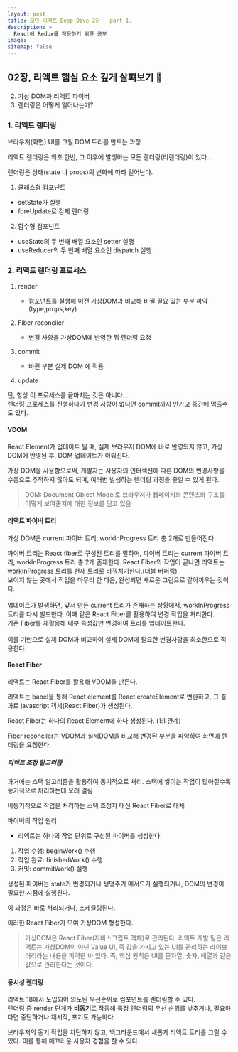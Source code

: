 ```yaml
---
layout: post
title: 모던 리액트 Deep Dive 2장 - part 1.
description: >
  React에 Redux를 적용하기 위한 공부
image:
sitemap: false
---
```


## 02장, 리액트 햄심 요소 깊게 살펴보기 📑

2. 가상 DOM과 리액트 파이버
3. 렌더링은 어떻게 일어나는가?

### 1. 리액트 렌더링

브라우저(화면) UI를 그릴 DOM 트리를 만드는 과정

리액트 렌더링은 최초 한번, 그 이후에 발생하는 모든 렌더링(리렌더링)이 있다...

렌더링은 상태(state 나 props)의 변화에 따라 일어난다.

1. 클래스형 컴포넌트

- setState가 실행
- foreUpdate로 강제 렌더링

2. 함수형 컴포넌트

- useState의 두 번째 배열 요소인 setter 실행
- useReducer의 두 번째 배열 요소인 dispatch 실행

### 2. 리액트 렌더링 프로세스

1. render


    - 컴포넌트를 실행해 이전 가상DOM과 비교해 바뀔 필요 있는 부분 파악(type,props,key)

2. Fiber reconciler


    - 변경 사항을 가상DOM에 반영한 뒤 렌더링 요청

3. commit


    - 바뀐 부분 실제 DOM 에 적용

4. update

단, 항상 이 프로세스를 끝마치는 것은 아니다...<br/>
렌더링 프로세스를 진행하다가 변경 사항이 없다면 commit까지 안가고 중간에 멈출수도 있다.

#### VDOM

React Element가 업데이트 될 때, 실제 브라우저 DOM에 바로 반영되지 않고,
가상 DOM에 반영된 후, DOM 업데이트가 이뤄진다.

가상 DOM을 사용함으로써, 개발자는 사용자의 인터렉션에 따른 DOM의 변경사항을 수동으로 추적하지 않아도 되며, 여러번 발생하는 렌더링 과정을 줄일 수 있게 된다.

> DOM: Document Object Model로 브라우저가 웹페이지의 콘텐츠와 구조를 어떻게 보여줄지에 대한 정보를 담고 있음

#### 리액트 파이버 트리

가상 DOM은 current 파이버 트리, workInProgress 트리 총 2개로 만들어진다.

파이버 트리는 React fiber로 구성된 트리를 말하며,
파이버 트리는 current 파이버 트리, workInProgress 트리 총 2개 존재한다.
React Fiber의 작업이 끝나면 리액트는 workInProgress 트리를 현재 트리로 바꿔치기한다.(더블 버퍼링)<br/>
보이지 않는 곳에서 작업을 마무리 한 다음, 완성되면 새로운 그림으로 갈아끼우는 것이다.
<br/><br/>
업데이트가 발생하면, 앞서 만든 current 트리가 존재하는 상황에서, workInProgress트리를 다시 빌드한다. 이때 같은 React Fiber를 활용하여 변경 작업을 처리한다.<br/> 기존 Fiber를 재활용해 내부 속성값만 변경하여 트리를 업데이트한다.
<br/><br/>
이를 기반으로 실제 DOM과 비교하여 실제 DOM에 필요한 변경사항을 최소한으로 적용한다.

#### React Fiber

리액트는 React Fiber를 활용해 VDOM을 만든다.

리액트는 babel을 통해 React element를 React.createElement로 변환하고, 그 결과로 javascript 객체(React Fiber)가 생성된다.

React Fiber는 하나의 React Element에 하나 생성된다. (1:1 관계)

Fiber reconciler는 VDOM과 실제DOM을 비교해 변경된 부분을 파악하여 화면에 렌더링을 요청한다.

##### 리액트 조정 알고리즘

과거에는 스택 알고리즘을 활용하여 동기적으로 처리.
스택에 쌓이는 작업이 많아질수록 동기적으로 처리하는데 오래 걸림

비동기적으로 작업을 처리하는 스택 조정자 대신 React Fiber로 대체

파이버의 작업 원리

- 리액트는 하나의 작업 단위로 구성된 파이버를 생성한다.

1. 작업 수행: beginWork() 수행
2. 작업 완료: finishedWork() 수행
3. 커밋: commitWork() 실행

생성된 파이버는 state가 변경되거나 생명주기 메서드가 실행되거나, DOM의 변경이 필요한 시점에 실행된다.

이 과정은 바로 처리되거나, 스케쥴링된다.

이러한 React Fiber가 모여 가상DOM 형성한다.

> 가상DOM은 React Fiber(자바스크립트 객체)로 관리된다. 리액트 개발 팀은 리액트는 가상DOM이 아닌 Value UI, 즉 값을 가지고 있는 UI를 관리하는 라이브러리라는 내용을 피력한 바 있다. 즉, 핵심 원칙은 UI를 문자열, 숫자, 배열과 같은 값으로 관리한다는 것이다.

#### 동시성 렌더링

리액트 18에서 도입되어 의도된 우선순위로 컴포넌트를 렌더링할 수 있다.<br/>
렌더링 중 render 단계가 **비동기**로 작동해 특정 렌더링의 우선 순위를 낮추거나,
필요하다면 중단하거나 재시작, 포기도 가능하다.

브라우저의 동기 작업을 차단하지 않고, 백그라운드에서 새롭게 리액트 트리를 그릴 수 있다. 이를 통해 매끄러운 사용자 경험을 할 수 있다.
